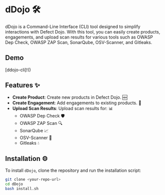 # dDojo 🛠️

dDojo is a Command-Line Interface (CLI) tool designed to simplify interactions with Defect Dojo. With this tool, you can easily create products, engagements, and upload scan results for various tools such as OWASP Dep Check, OWASP ZAP Scan, SonarQube, OSV-Scanner, and Gitleaks.

## Demo
[ddojo-cli]!()

## Features ✨

- **Create Product**: Create new products in Defect Dojo. 🆕
- **Create Engagement**: Add engagements to existing products. 🔗
- **Upload Scan Results**: Upload scan results for: 📊
  - OWASP Dep Check 🛡️
  - OWASP ZAP Scan 🔍
  - SonarQube 📈
  - OSV-Scanner 🔎
  - Gitleaks 💧

## Installation ⚙️
To install `dDojo`, clone the repository and run the installation script:

```bash
git clone <your-repo-url>
cd dDojo
bash install.sh


